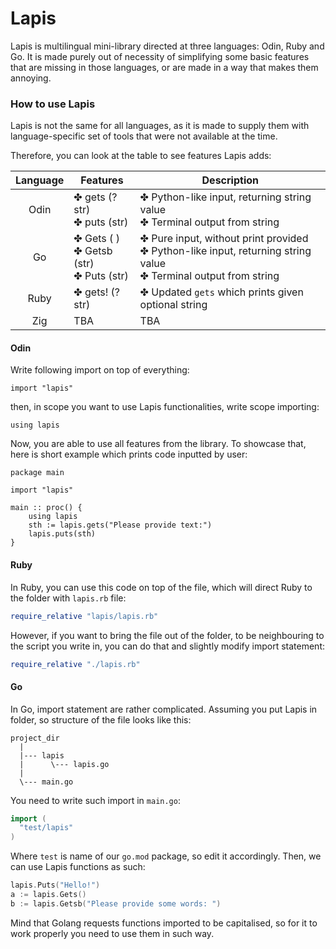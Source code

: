 # Lapis
Lapis is multilingual mini-library directed at three languages: Odin, Ruby and Go.
It is made purely out of necessity of simplifying some basic features that are
missing in those languages, or are made in a way that makes them annoying.

### How to use Lapis
Lapis is not the same for all languages, as it is made to supply them with
language-specific set of tools that were not available at the time.

Therefore, you can look at the table to see features Lapis adds:

| Language | Features                      | Description                                                                  |
|:--------:| ----------------------------- | ---------------------------------------------------------------------------- |
|   Odin   | ✤ gets (?str)<br>✤ puts (str) | ✤ Python-like input, returning string value<br>✤ Terminal output from string |
|    Go    | ✤ Gets ( )<br>✤ Getsb (str)<br>✤ Puts (str) | ✤ Pure input, without print provided<br>✤ Python-like input, returning string value<br>✤ Terminal output from string |
|   Ruby   | ✤ gets! (?str)                | ✤ Updated `gets` which prints given optional string                          |
|   Zig    | TBA                           | TBA                                                                          |

#### Odin
Write following import on top of everything:
```Odin
import "lapis"
```
then, in scope you want to use Lapis functionalities, write scope importing:
```Odin
using lapis
```
Now, you are able to use all features from the library. To showcase that,
here is short example which prints code inputted by user:
```Odin
package main

import "lapis"

main :: proc() {
    using lapis
    sth := lapis.gets("Please provide text:")
    lapis.puts(sth)
}
```

#### Ruby
In Ruby, you can use this code on top of the file, which will direct Ruby to
the folder with `lapis.rb` file:
```Ruby
require_relative "lapis/lapis.rb"
```
However, if you want to bring the file out of the folder, to be neighbouring
to the script you write in, you can do that and slightly modify import statement:
```Ruby
require_relative "./lapis.rb"
```

#### Go
In Go, import statement are rather complicated. Assuming you put Lapis in folder,
so structure of the file looks like this:
```
project_dir
  |
  |--- lapis
  |      \--- lapis.go
  |
  \--- main.go
```
You need to write such import in `main.go`:
```Go
import (
  "test/lapis"
)
```
Where `test` is name of our `go.mod` package, so edit it accordingly. Then, we
can use Lapis functions as such:
```Go
lapis.Puts("Hello!")
a := lapis.Gets()
b := lapis.Getsb("Please provide some words: ")
```
Mind that Golang requests functions imported to be capitalised, so for it to work
properly you need to use them in such way.
